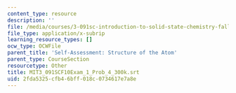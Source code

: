```yaml
---
content_type: resource
description: ''
file: /media/courses/3-091sc-introduction-to-solid-state-chemistry-fall-2010/2fda5325cfb46bff018c0734617e7a8e_MIT3_091SCF10Exam_1_Prob_4_300k.srt
file_type: application/x-subrip
learning_resource_types: []
ocw_type: OCWFile
parent_title: 'Self-Assessment: Structure of the Atom'
parent_type: CourseSection
resourcetype: Other
title: MIT3_091SCF10Exam_1_Prob_4_300k.srt
uid: 2fda5325-cfb4-6bff-018c-0734617e7a8e
---
```

